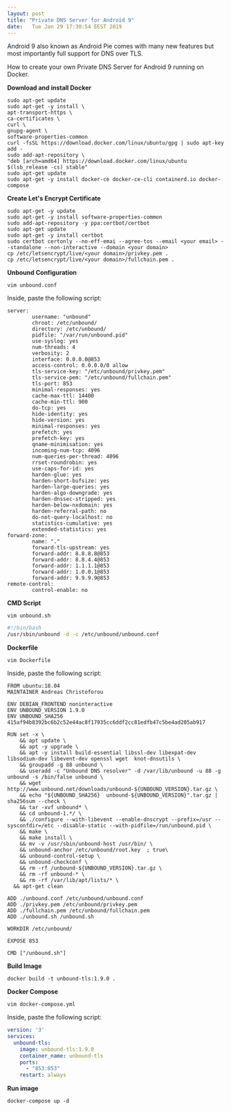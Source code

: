 ```yaml
---
layout: post
title: "Private DNS Server for Android 9"
date:	Tue Jan 29 17:30:54 EEST 2019
---
```


Android 9 also known as Android Pie comes with many new features but most importantly full support for DNS over TLS.

How to create your own Private DNS Server for Android 9 running on Docker.

**Download and install Docker**

	sudo apt-get update
	sudo apt-get -y install \
	apt-transport-https \
	ca-certificates \
	curl \
	gnupg-agent \
	software-properties-common
	curl -fsSL https://download.docker.com/linux/ubuntu/gpg | sudo apt-key add -
	sudo add-apt-repository \
	"deb [arch=amd64] https://download.docker.com/linux/ubuntu $(lsb_release -cs) stable"
	sudo apt-get update
	sudo apt-get -y install docker-ce docker-ce-cli containerd.io docker-compose

**Create Let's Encrypt Certificate**

	sudo apt-get -y update
	sudo apt-get -y install software-properties-common
	sudo add-apt-repository -y ppa:certbot/certbot
	sudo apt-get update
	sudo apt-get -y install certbot
	sudo certbot certonly --no-eff-emai --agree-tos --email <your email> --standalone --non-interactive --domain <your domain>
	cp /etc/letsencrypt/live/<your domain>/privkey.pem .
	cp /etc/letsencrypt/live/<your domain>/fullchain.pem .

**Unbound Configuration**

```
vim unbound.conf
```

Inside, paste the following script:

```
server:
        username: "unbound"
        chroot: /etc/unbound/
        directory: /etc/unbound/
        pidfile: "/var/run/unbound.pid"
        use-syslog: yes
        num-threads: 4
        verbosity: 2
        interface: 0.0.0.0@853
        access-control: 0.0.0.0/0 allow
        tls-service-key: "/etc/unbound/privkey.pem"
        tls-service-pem: "/etc/unbound/fullchain.pem"
        tls-port: 853
        minimal-responses: yes
        cache-max-ttl: 14400
        cache-min-ttl: 900
        do-tcp: yes
        hide-identity: yes
        hide-version: yes
        minimal-responses: yes
        prefetch: yes
        prefetch-key: yes
        qname-minimisation: yes
        incoming-num-tcp: 4096
        num-queries-per-thread: 4096
        rrset-roundrobin: yes
        use-caps-for-id: yes
        harden-glue: yes
        harden-short-bufsize: yes
        harden-large-queries: yes
        harden-algo-downgrade: yes
        harden-dnssec-stripped: yes
        harden-below-nxdomain: yes
        harden-referral-path: no
        do-not-query-localhost: no
        statistics-cumulative: yes
        extended-statistics: yes
forward-zone:
        name: "."
        forward-tls-upstream: yes
        forward-addr: 8.8.8.8@853
        forward-addr: 8.8.4.4@853
        forward-addr: 1.1.1.1@853
        forward-addr: 1.0.0.1@853
        forward-addr: 9.9.9.9@853
remote-control:
        control-enable: no
```

**CMD Script**

```
vim unbound.sh
```

```bash
#!/bin/bash
/usr/sbin/unbound -d -c /etc/unbound/unbound.conf
```

**Dockerfile**

```
vim Dockerfile
```

Inside, paste the following script:

```
FROM ubuntu:18.04
MAINTAINER Andreas Christoforou

ENV DEBIAN_FRONTEND noninteractive
ENV UNBOUND_VERSION 1.9.0
ENV UNBOUND_SHA256 415af94b8392bc6b2c52e44ac8f17935cc6ddf2cc81edfb47c5be4ad205ab917

RUN set -x \
	&& apt update \
	&& apt -y upgrade \
	&& apt -y install build-essential libssl-dev libexpat-dev libsodium-dev libevent-dev openssl wget  knot-dnsutils \
	&& groupadd -g 88 unbound \
	&& useradd -c "Unbound DNS resolver" -d /var/lib/unbound -u 88 -g unbound -s /bin/false unbound \
	&& wget http://www.unbound.net/downloads/unbound-${UNBOUND_VERSION}.tar.gz \
	&& echo "${UNBOUND_SHA256}  unbound-${UNBOUND_VERSION}".tar.gz | sha256sum --check \
	&& tar -xvf unbound* \
	&& cd unbound-1.*/ \
	&& ./configure --with-libevent --enable-dnscrypt --prefix=/usr --sysconfdir=/etc --disable-static --with-pidfile=/run/unbound.pid \
	&& make \
	&& make install \
	&& mv -v /usr/sbin/unbound-host /usr/bin/ \
	&& unbound-anchor /etc/unbound/root.key  ; true\
	&& unbound-control-setup \
	&& unbound-checkconf \
	&& rm -rf /unbound-${UNBOUND_VERSION}.tar.gz \
	&& rm -rf unbound-* \
	&& rm -rf /var/lib/apt/lists/* \
  && apt-get clean

ADD ./unbound.conf /etc/unbound/unbound.conf
ADD ./privkey.pem /etc/unbound/privkey.pem
ADD ./fullchain.pem /etc/unbound/fullchain.pem
ADD ./unbound.sh /unbound.sh

WORKDIR /etc/unbound/

EXPOSE 853

CMD ["/unbound.sh"]
```	
**Build Image**

	docker build -t unbound-tls:1.9.0 .

**Docker Compose**

```
vim docker-compose.yml
```

Inside, paste the following script:

```yaml
version: '3'
services:
  unbound-tls:
    image: unbound-tls:1.9.0
    container_name: unbound-tls
    ports:
      - "853:853"
    restart: always
```

**Run image**

	docker-compose up -d
